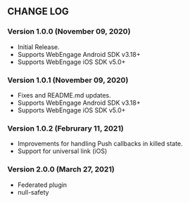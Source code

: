 ## CHANGE LOG

### Version 1.0.0 (November 09, 2020)

- Initial Release.
- Supports WebEngage Android SDK v3.18+
- Supports WebEngage iOS SDK v5.0+

### Version 1.0.1 (November 09, 2020)

- Fixes and README.md updates.
- Supports WebEngage Android SDK v3.18+
- Supports WebEngage iOS SDK v5.0+

### Version 1.0.2 (Februrary 11, 2021)

- Improvements for handling Push callbacks in killed state.
- Support for universal link (iOS)

### Version 2.0.0 (March 27, 2021)

- Federated plugin
- null-safety
